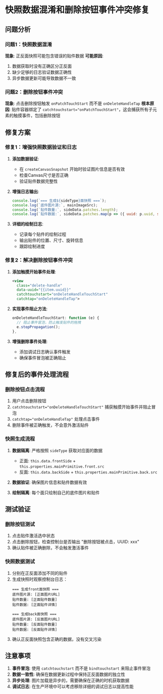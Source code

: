 # 快照数据混淆和删除按钮事件冲突修复

## 问题分析

### 问题1：快照数据混淆
**现象**: 正反面快照可能包含错误的贴件数据
**可能原因**: 
1. 数据获取时没有正确区分正反面
2. 缺少足够的日志验证数据正确性
3. 异步数据更新可能导致数据不一致

### 问题2：删除按钮事件冲突
**现象**: 点击删除按钮触发 `onPatchTouchStart` 而不是 `onDeleteHandleTap`
**根本原因**: 贴件容器绑定了 `catchtouchstart="onPatchTouchStart"`，这会捕获所有子元素的触摸事件，包括删除按钮

## 修复方案

### 修复1：增强快照数据验证和日志

1. **添加数据验证**:
   - 在 `createCanvasSnapshot` 开始时验证图片信息是否有效
   - 检查Canvas尺寸是否正确
   - 验证贴件数据完整性

2. **增强日志输出**:
   ```javascript
   console.log(`=== 生成${sideType}面快照 ===`);
   console.log(`底件图片源:`, mainImageSrc);
   console.log(`贴件数量:`, sideData.patches.length);
   console.log(`贴件数据:`, sideData.patches.map(p => ({ uuid: p.uuid, src: p.src })));
   ```

3. **详细的绘制日志**:
   - 记录每个贴件的绘制过程
   - 输出贴件的位置、尺寸、旋转信息
   - 跟踪绘制进度

### 修复2：解决删除按钮事件冲突

1. **添加触摸开始事件处理**:
   ```xml
   <view 
     class="delete-handle" 
     data-uuid="{{item.uuid}}"
     catchtouchstart="onDeleteHandleTouchStart"
     catchtap="onDeleteHandleTap">
   ```

2. **实现事件阻止方法**:
   ```javascript
   onDeleteHandleTouchStart: function (e) {
     // 阻止事件冒泡，防止触发贴件的拖拽
     e.stopPropagation();
   },
   ```

3. **增强删除事件处理**:
   - 添加调试日志确认事件触发
   - 确保事件冒泡被正确阻止

## 修复后的事件处理流程

### 删除按钮点击流程
1. 用户点击删除按钮
2. `catchtouchstart="onDeleteHandleTouchStart"` 捕获触摸开始事件并阻止冒泡
3. `catchtap="onDeleteHandleTap"` 处理点击事件
4. 删除事件被正确触发，不会意外激活贴件

### 快照生成流程
1. **数据隔离**: 严格按照 `sideType` 获取对应面的数据
   - 正面: `this.data.frontSide` + `this.properties.mainPrimitive.front.src`
   - 反面: `this.data.backSide` + `this.properties.mainPrimitive.back.src`

2. **数据验证**: 确保图片信息和贴件数据有效

3. **绘制隔离**: 每个面只绘制自己的底件图片和贴件

## 测试验证

### 删除按钮测试
1. 点击贴件激活选中状态
2. 点击删除按钮，检查控制台是否输出 "删除按钮被点击，UUID: xxx"
3. 确认贴件被正确删除，不会触发激活事件

### 快照数据测试
1. 分别在正反面添加不同的贴件
2. 生成快照时观察控制台日志：
   ```
   === 生成front面快照 ===
   底件图片源: [正面图片URL]
   贴件数量: [正面贴件数量]
   贴件数据: [正面贴件详情]
   
   === 生成back面快照 ===
   底件图片源: [反面图片URL]
   贴件数量: [反面贴件数量]
   贴件数据: [反面贴件详情]
   ```
3. 确认正反面快照包含正确的数据，没有交叉污染

## 注意事项

1. **事件冒泡**: 使用 `catchtouchstart` 而不是 `bindtouchstart` 来阻止事件冒泡
2. **数据一致性**: 确保在数据更新过程中保持正反面数据的独立性
3. **异步处理**: 图片加载是异步的，需要确保在正确的时机获取数据
4. **调试日志**: 在生产环境中可以考虑移除详细的调试日志以提高性能
